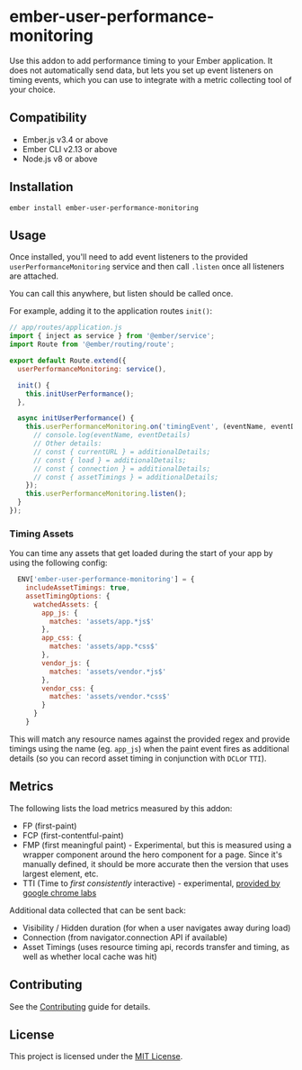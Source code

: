 ember-user-performance-monitoring
==============================================================================

Use this addon to add performance timing to your Ember application. It does not automatically send data, but lets you set up event listeners on timing events, which you can use to integrate with a metric collecting tool of your choice.


Compatibility
------------------------------------------------------------------------------

* Ember.js v3.4 or above
* Ember CLI v2.13 or above
* Node.js v8 or above


Installation
------------------------------------------------------------------------------

```
ember install ember-user-performance-monitoring
```

Usage
------------------------------------------------------------------------------

Once installed, you'll need to add event listeners to the provided `userPerformanceMonitoring` service and then call
`.listen` once all listeners are attached. 

You can call this anywhere, but listen should be called once.

For example, adding it to the application routes `init()`:

```js
// app/routes/application.js
import { inject as service } from '@ember/service';
import Route from '@ember/routing/route';

export default Route.extend({
  userPerformanceMonitoring: service(),

  init() {
    this.initUserPerformance();
  },

  async initUserPerformance() {
    this.userPerformanceMonitoring.on('timingEvent', (eventName, eventDetails, additionalDetails) => {
      // console.log(eventName, eventDetails)
      // Other details:
      // const { currentURL } = additionalDetails;
      // const { load } = additionalDetails;
      // const { connection } = additionalDetails;
      // const { assetTimings } = additionalDetails;
    });
    this.userPerformanceMonitoring.listen();
  }
});
```

### Timing Assets

You can time any assets that get loaded during the start of your app by using the following config:
```js
  ENV['ember-user-performance-monitoring'] = {
    includeAssetTimings: true,
    assetTimingOptions: {
      watchedAssets: {
        app_js: {
          matches: 'assets/app.*js$'
        },
        app_css: {
          matches: 'assets/app.*css$'
        },
        vendor_js: {
          matches: 'assets/vendor.*js$'
        },
        vendor_css: {
          matches: 'assets/vendor.*css$'
        }
      }
    }
```

This will match any resource names against the provided regex and provide timings using the name (eg. `app_js`) when the paint event fires as additional details (so you can record asset timing in conjunction with `DCL`or `TTI`).

Metrics
------------------------------------------------------------------------------
The following lists the load metrics measured by this addon:
- FP (first-paint)
- FCP (first-contentful-paint)
- FMP (first meaningful paint) - Experimental, but this is measured using a wrapper component around the hero component for a page. Since it's manually defined, it should be more accurate then the version that uses largest element, etc.
- TTI (Time to *first consistently* interactive) - experimental, [provided by google chrome labs](https://github.com/GoogleChromeLabs/tti-polyfill)

Additional data collected that can be sent back:
- Visibility / Hidden duration (for when a user navigates away during load)
- Connection (from navigator.connection API if available)
- Asset Timings (uses resource timing api, records transfer and timing, as well as whether local cache was hit)

Contributing
------------------------------------------------------------------------------

See the [Contributing](CONTRIBUTING.md) guide for details.


License
------------------------------------------------------------------------------

This project is licensed under the [MIT License](LICENSE.md).
